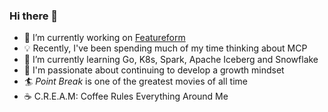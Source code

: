### Hi there 👋

- 🔭 I’m currently working on [Featureform](https://github.com/featureform/featureform)
- 💡 Recently, I've been spending much of my time thinking about MCP
- 🌱 I’m currently learning Go, K8s, Spark, Apache Iceberg and Snowflake
- 💚 I'm passionate about continuing to develop a growth mindset
- 🏄 _Point Break_ is one of the greatest movies of all time
- ☕ C.R.E.A.M: Coffee Rules Everything Around Me
